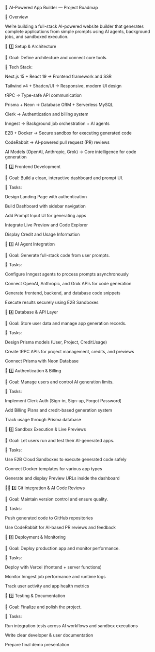 🚀 AI-Powered App Builder — Project Roadmap

🧩 Overview

We’re building a full-stack AI-powered website builder that generates complete applications from simple prompts using AI agents, background jobs, and sandboxed execution.

🧱 1️⃣ Setup & Architecture

🎯 Goal: Define architecture and connect core tools.

🧠 Tech Stack:

Next.js 15 + React 19 → Frontend framework and SSR

Tailwind v4 + Shadcn/UI → Responsive, modern UI design

tRPC → Type-safe API communication

Prisma + Neon → Database ORM + Serverless MySQL

Clerk → Authentication and billing system

Inngest → Background job orchestration + AI agents

E2B + Docker → Secure sandbox for executing generated code

CodeRabbit → AI-powered pull request (PR) reviews

AI Models (OpenAI, Anthropic, Grok) → Core intelligence for code generation

🎨 2️⃣ Frontend Development

🎯 Goal: Build a clean, interactive dashboard and prompt UI.

🧰 Tasks:

Design Landing Page with authentication

Build Dashboard with sidebar navigation

Add Prompt Input UI for generating apps

Integrate Live Preview and Code Explorer

Display Credit and Usage Information

🤖 3️⃣ AI Agent Integration

🎯 Goal: Generate full-stack code from user prompts.

🧰 Tasks:

Configure Inngest agents to process prompts asynchronously

Connect OpenAI, Anthropic, and Grok APIs for code generation

Generate frontend, backend, and database code snippets

Execute results securely using E2B Sandboxes

💾 4️⃣ Database & API Layer

🎯 Goal: Store user data and manage app generation records.

🧰 Tasks:

Design Prisma models (User, Project, CreditUsage)

Create tRPC APIs for project management, credits, and previews

Connect Prisma with Neon Database

🔐 5️⃣ Authentication & Billing

🎯 Goal: Manage users and control AI generation limits.

🧰 Tasks:

Implement Clerk Auth (Sign-in, Sign-up, Forgot Password)

Add Billing Plans and credit-based generation system

Track usage through Prisma database

🧱 6️⃣ Sandbox Execution & Live Previews

🎯 Goal: Let users run and test their AI-generated apps.

🧰 Tasks:

Use E2B Cloud Sandboxes to execute generated code safely

Connect Docker templates for various app types

Generate and display Preview URLs inside the dashboard

🧑‍💻 7️⃣ Git Integration & AI Code Reviews

🎯 Goal: Maintain version control and ensure quality.

🧰 Tasks:

Push generated code to GitHub repositories

Use CodeRabbit for AI-based PR reviews and feedback

🚀 8️⃣ Deployment & Monitoring

🎯 Goal: Deploy production app and monitor performance.

🧰 Tasks:

Deploy with Vercel (frontend + server functions)

Monitor Inngest job performance and runtime logs

Track user activity and app health metrics

🧪 9️⃣ Testing & Documentation

🎯 Goal: Finalize and polish the project.

🧰 Tasks:

Run integration tests across AI workflows and sandbox executions

Write clear developer & user documentation

Prepare final demo presentation